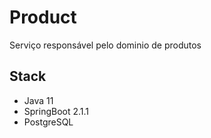 # Product

Serviço responsável pelo dominio de produtos

## Stack

- Java 11
- SpringBoot 2.1.1
- PostgreSQL